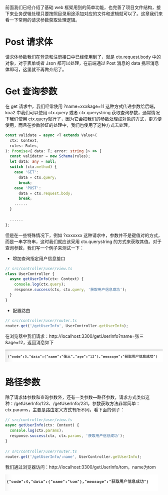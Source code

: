前面我们已经介绍了基础 web 框架用到的简单功能，也完善了项目文件结构，接下来业务逻辑处理只要按照目录用途添加对应的文件和逻辑就可以了。这章我们来看一下常用的请求参数获取处理逻辑。

# Post 请求体

请求体参数我们在登录和注册接口中已经使用到了，就是 ctx.request.body 中的对象，对于表单或者 Json 都可以处理，在前端通过 Post 消息的 data 携带消息体即可，这里就不再做介绍了。

# Get 查询参数

在 get 请求中，我们经常使用 ?name=xxx&age=11 这种方式传递参数给后端，koa2 中我们可以使用 ctx.query 或者 ctx.querystring 获取查询参数，通常情况下我们使用 ctx.query就行了，因为它会把我们的参数处理成对象的方式，更方便使用，而且在参数验证的处理中，我们也使用了这种方式去处理。

```TypeScript
const validate = async <T extends Value>(
  ctx: Context,
  rules: Rules,
): Promise<{ data: T; error: string }> => {
  const validator = new Schema(rules);
  let data: any = null;
  switch (ctx.method) {
    case 'GET':
      data = ctx.query;
      break;
    case 'POST':
      data = ctx.request.body;
      break;
    ......
  }

  ......
};
```

但是在一些特殊情况下，例如 ?xxxxxxx 这种请求中，参数并不是键值对的方式，而是一串字符串，这时我们就应该采用 ctx.querystring 的方式来获取其值。对于查询参数，我们写一个例子来测试一下：

- 增加查询指定用户信息接口

```TypeScript
// src/controller/user/view.ts
class UserController {
  async getUserInfo(ctx: Context) {
    console.log(ctx.query);
    response.success(ctx, ctx.query, '获取用户信息成功');
  }
}
```
- 配置路由

```TypeScript
// src/controller/user/router.ts
router.get('/getUserInfo', UserController.getUserInfo);

```

在浏览器中我们请求：http://localhost:3300/getUserInfo?name=张三&age=12，返回消息如下

![](images/5.png)

# 路径参数

除了请求体参数和查询参数外，还有一类参数—路径参数，请求方式类似这种：/getUserInfo/123、/getUserInfo/231，参数获取方法非常简单：ctx.params，主要是路由定义方式有所不同，看下面的例子：

```TypeScript
// src/controller/user/view.ts
async getUserInfo(ctx: Context) {
  console.log(ctx.params);
  response.success(ctx, ctx.params, '获取用户信息成功');
}

// src/controller/user/router.ts
router.get('/getUserInfo/:name', UserController.getUserInfo);

```

我们通过浏览器访问：http://localhost:3300/getUserInfo/tom，name为tom

![](images/4.png)

